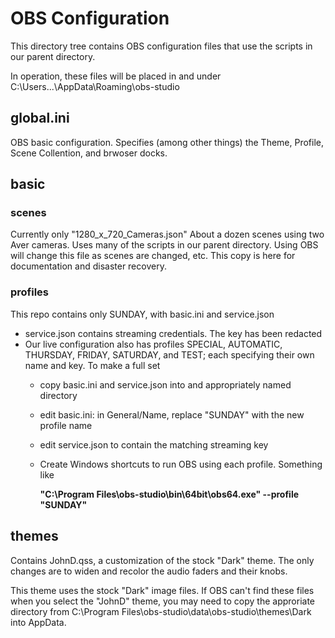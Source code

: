 # OBS Configuration

This directory tree contains OBS configuration files that use the scripts in our parent directory.

In operation, these files will be placed in and under C:\Users\...\AppData\Roaming\obs-studio

## global.ini

OBS basic configuration. Specifies (among other things) the Theme, Profile, Scene Collention,
and brwoser docks.

## basic

### scenes

Currently only "1280_x_720_Cameras.json"
About a dozen scenes using two Aver cameras. Uses many of the scripts in our parent directory.
Using OBS will change this file as scenes are changed, etc. This copy is here for
documentation and disaster recovery.

### profiles

This repo contains only SUNDAY, with basic.ini and service.json
- service.json contains streaming credentials. The key has been redacted
- Our live configuration also has profiles SPECIAL, AUTOMATIC, THURSDAY, FRIDAY,
  SATURDAY, and TEST; each specifying their own name and key. To make a full set
  - copy basic.ini and service.json into and appropriately named directory
  - edit basic.ini: in General/Name, replace "SUNDAY" with the new profile name
  - edit service.json to contain the matching streaming key
  - Create Windows shortcuts to run OBS using each profile. Something like
    
    **"C:\Program Files\obs-studio\bin\64bit\obs64.exe" --profile "SUNDAY"**

## themes

Contains JohnD.qss, a customization of the stock "Dark" theme. The only changes
are to widen and recolor the audio faders and their knobs.

This theme uses the stock "Dark" image files. If OBS can't find these files when
you select the "JohnD" theme, you may need to copy the approriate directory
from C:\Program Files\obs-studio\data\obs-studio\themes\Dark into AppData.

